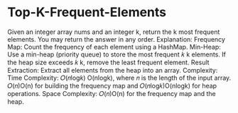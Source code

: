 # Top-K-Frequent-Elements
Given an integer array nums and an integer k, return the k most frequent elements. You may return the answer in any order.
Explanation:
Frequency Map:
Count the frequency of each element using a HashMap.
Min-Heap:
Use a min-heap (priority queue) to store the most frequent 
𝑘
k elements.
If the heap size exceeds 
𝑘
k, remove the least frequent element.
Result Extraction:
Extract all elements from the heap into an array.
Complexity:
Time Complexity: 
𝑂(𝑛log⁡𝑘)
O(nlogk), where 𝑛 is the length of the input array.
𝑂(𝑛)O(n) for building the frequency map and
𝑂(𝑛log⁡𝑘)O(nlogk) for heap operations.
Space Complexity: 
𝑂(𝑛)O(n) for the frequency map and the heap.






